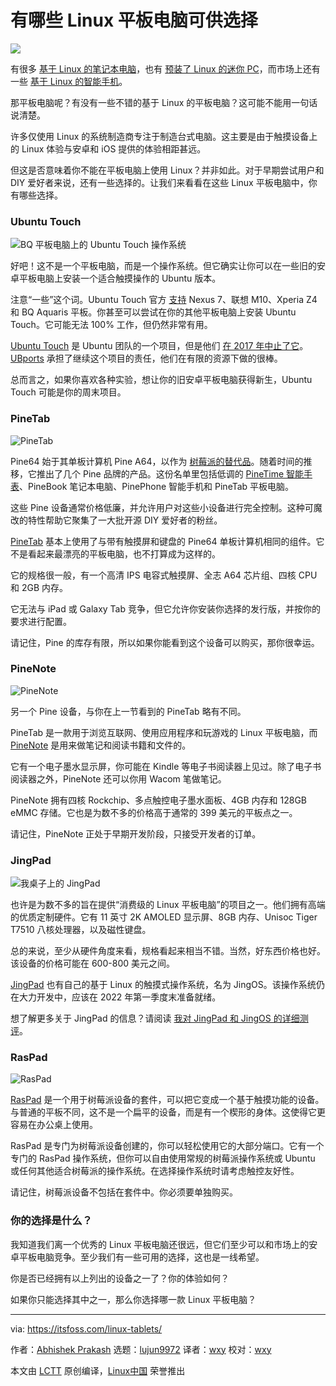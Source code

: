 [#]: subject: "Linux Tablets: What are Your Options?"
[#]: via: "https://itsfoss.com/linux-tablets/"
[#]: author: "Abhishek Prakash https://itsfoss.com/author/abhishek/"
[#]: collector: "lujun9972"
[#]: translator: "wxy"
[#]: reviewer: "wxy"
[#]: publisher: " "
[#]: url: " "

有哪些 Linux 平板电脑可供选择
======

![](https://img.linux.net.cn/data/attachment/album/202110/28/172623vkx0p7uuvebi7hx7.jpg)

有很多 [基于 Linux 的笔记本电脑][1]，也有 [预装了 Linux 的迷你 PC][2]，而市场上还有一些 [基于 Linux 的智能手机][3]。

那平板电脑呢？有没有一些不错的基于 Linux 的平板电脑？这可能不能用一句话说清楚。

许多仅使用 Linux 的系统制造商专注于制造台式电脑。这主要是由于触摸设备上的 Linux 体验与安卓和 iOS 提供的体验相距甚远。

但这是否意味着你不能在平板电脑上使用 Linux？并非如此。对于早期尝试用户和 DIY 爱好者来说，还有一些选择的。让我们来看看在这些 Linux 平板电脑中，你有哪些选择。

### Ubuntu Touch

![BQ 平板电脑上的 Ubuntu Touch 操作系统][4]

好吧！这不是一个平板电脑，而是一个操作系统。但它确实让你可以在一些旧的安卓平板电脑上安装一个适合触摸操作的 Ubuntu 版本。

注意“一些”这个词。Ubuntu Touch 官方 [支持][5] Nexus 7、联想 M10、Xperia Z4 和 BQ Aquaris 平板。你甚至可以尝试在你的其他平板电脑上安装 Ubuntu Touch。它可能无法 100% 工作，但仍然非常有用。

[Ubuntu Touch][8] 是 Ubuntu 团队的一个项目，但是他们 [在 2017 年中止了它][6]。[UBports][7] 承担了继续这个项目的责任，他们在有限的资源下做的很棒。

总而言之，如果你喜欢各种实验，想让你的旧安卓平板电脑获得新生，Ubuntu Touch 可能是你的周末项目。

### PineTab

![PineTab][9]

Pine64 始于其单板计算机 Pine A64，以作为 [树莓派的替代品][10]。随着时间的推移，它推出了几个 Pine 品牌的产品。这份名单里包括低调的 [PineTime 智能手表][11]、PineBook 笔记本电脑、PinePhone 智能手机和 PineTab 平板电脑。

这些 Pine 设备通常价格低廉，并允许用户对这些小设备进行完全控制。这种可魔改的特性帮助它聚集了一大批开源 DIY 爱好者的粉丝。

[PineTab][12] 基本上使用了与带有触摸屏和键盘的 Pine64 单板计算机相同的组件。它不是看起来最漂亮的平板电脑，也不打算成为这样的。

它的规格很一般，有一个高清 IPS 电容式触摸屏、全志 A64 芯片组、四核 CPU 和 2GB 内存。

它无法与 iPad 或 Galaxy Tab 竞争，但它允许你安装你选择的发行版，并按你的要求进行配置。

请记住，Pine 的库存有限，所以如果你能看到这个设备可以购买，那你很幸运。

### PineNote

![PineNote][13]

另一个 Pine 设备，与你在上一节看到的 PineTab 略有不同。

PineTab 是一款用于浏览互联网、使用应用程序和玩游戏的 Linux 平板电脑，而 [PineNote][14] 是用来做笔记和阅读书籍和文件的。

它有一个电子墨水显示屏，你可能在 Kindle 等电子书阅读器上见过。除了电子书阅读器之外，PineNote 还可以你用 Wacom 笔做笔记。

PineNote 拥有四核 Rockchip、多点触控电子墨水面板、4GB 内存和 128GB eMMC 存储。它也是为数不多的价格高于通常的 399 美元的平板点之一。

请记住，PineNote 正处于早期开发阶段，只接受开发者的订单。

### JingPad

![我桌子上的 JingPad][15]

也许是为数不多的旨在提供“消费级的 Linux 平板电脑”的项目之一。他们拥有高端的优质定制硬件。它有 11 英寸 2K AMOLED 显示屏、8GB 内存、Unisoc Tiger T7510 八核处理器，以及磁性键盘。

总的来说，至少从硬件角度来看，规格看起来相当不错。当然，好东西价格也好。该设备的价格可能在 600-800 美元之间。

[JingPad][17] 也有自己的基于 Linux 的触摸式操作系统，名为 JingOS。该操作系统仍在大力开发中，应该在 2022 年第一季度末准备就绪。

想了解更多关于 JingPad 的信息？请阅读 [我对 JingPad 和 JingOS 的详细测评][16]。

### RasPad

![RasPad][18]

[RasPad][19] 是一个用于树莓派设备的套件，可以把它变成一个基于触摸功能的设备。与普通的平板不同，这不是一个扁平的设备，而是有一个楔形的身体。这使得它更容易在办公桌上使用。

RasPad 是专门为树莓派设备创建的，你可以轻松使用它的大部分端口。它有一个专门的 RasPad 操作系统，但你可以自由使用常规的树莓派操作系统或 Ubuntu 或任何其他适合树莓派的操作系统。在选择操作系统时请考虑触控友好性。

请记住，树莓派设备不包括在套件中。你必须要单独购买。

### 你的选择是什么？

我知道我们离一个优秀的 Linux 平板电脑还很远，但它们至少可以和市场上的安卓平板电脑竞争。至少我们有一些可用的选择，这也是一线希望。

你是否已经拥有以上列出的设备之一了？你的体验如何？

如果你只能选择其中之一，那么你选择哪一款 Linux 平板电脑？

--------------------------------------------------------------------------------

via: https://itsfoss.com/linux-tablets/

作者：[Abhishek Prakash][a]
选题：[lujun9972][b]
译者：[wxy](https://github.com/wxy)
校对：[wxy](https://github.com/wxy)

本文由 [LCTT](https://github.com/LCTT/TranslateProject) 原创编译，[Linux中国](https://linux.cn/) 荣誉推出

[a]: https://itsfoss.com/author/abhishek/
[b]: https://github.com/lujun9972
[1]: https://linux.cn/article-13672-1.html
[2]: https://itsfoss.com/linux-based-mini-pc/
[3]: https://linux.cn/article-13711-1.html
[4]: https://i1.wp.com/itsfoss.com/wp-content/uploads/2021/10/ubuntu-touch.jpg?resize=755%2C537&ssl=1
[5]: https://devices.ubuntu-touch.io/
[6]: https://itsfoss.com/ubuntu-unity-shutdown/
[7]: https://ubports.com/
[8]: https://ubuntu-touch.io/
[9]: https://i1.wp.com/itsfoss.com/wp-content/uploads/2021/10/PineTab.jpg?resize=800%2C742&ssl=1
[10]: https://itsfoss.com/raspberry-pi-alternatives/
[11]: https://itsfoss.com/pinetime-linux-smartwatch/
[12]: https://pine64.com/product/pinetab-10-1-linux-tablet-with-detached-backlit-keyboard/?v=0446c16e2e66
[13]: https://i2.wp.com/itsfoss.com/wp-content/uploads/2021/10/PineNote-tab.jpg?resize=800%2C615&ssl=1
[14]: https://www.pine64.org/pinenote/
[15]: https://i1.wp.com/itsfoss.com/wp-content/uploads/2021/09/jingpad-keyboard-angle.webp?resize=800%2C600&ssl=1
[16]: https://itsfoss.com/jingpad-a1-review/
[17]: https://en.jingos.com/jingpad-a1/
[18]: https://i0.wp.com/itsfoss.com/wp-content/uploads/2021/10/raspad.webp?resize=800%2C614&ssl=1
[19]: https://raspad.com/products/raspadv3
